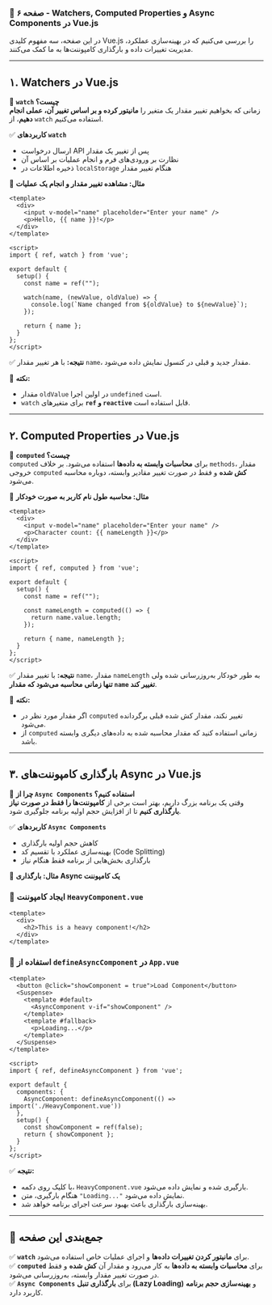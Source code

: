 ### **📌 صفحه ۶ - Watchers, Computed Properties و Async Components در Vue.js**  

در این صفحه، سه مفهوم کلیدی Vue.js را بررسی می‌کنیم که در بهینه‌سازی عملکرد، مدیریت تغییرات داده و بارگذاری کامپوننت‌ها به ما کمک می‌کنند.  

---

## **۱. Watchers در Vue.js**  

📌 **`watch` چیست؟**  
زمانی که بخواهیم تغییر مقدار یک متغیر را **مانیتور کرده و بر اساس تغییر آن، عملی انجام دهیم**، از `watch` استفاده می‌کنیم.  

✅ **کاربردهای `watch`**  
- ارسال درخواست API پس از تغییر یک مقدار  
- نظارت بر ورودی‌های فرم و انجام عملیات بر اساس آن  
- ذخیره اطلاعات در `localStorage` هنگام تغییر مقدار  

📌 **مثال: مشاهده تغییر مقدار و انجام یک عملیات**  

```vue
<template>
  <div>
    <input v-model="name" placeholder="Enter your name" />
    <p>Hello, {{ name }}!</p>
  </div>
</template>

<script>
import { ref, watch } from 'vue';

export default {
  setup() {
    const name = ref("");

    watch(name, (newValue, oldValue) => {
      console.log(`Name changed from ${oldValue} to ${newValue}`);
    });

    return { name };
  }
};
</script>
```

✅ **نتیجه:** با هر تغییر مقدار `name`، مقدار جدید و قبلی در کنسول نمایش داده می‌شود.  

🔹 **نکته:**  
- مقدار `oldValue` در اولین اجرا `undefined` است.  
- `watch` برای متغیرهای **`ref` و `reactive`** قابل استفاده است.  

---

## **۲. Computed Properties در Vue.js**  

📌 **`computed` چیست؟**  
`computed` برای **محاسبات وابسته به داده‌ها** استفاده می‌شود. بر خلاف `methods`، مقدار خروجی `computed` **کش شده** و فقط در صورت تغییر مقادیر وابسته، دوباره محاسبه می‌شود.  

📌 **مثال: محاسبه طول نام کاربر به صورت خودکار**  

```vue
<template>
  <div>
    <input v-model="name" placeholder="Enter your name" />
    <p>Character count: {{ nameLength }}</p>
  </div>
</template>

<script>
import { ref, computed } from 'vue';

export default {
  setup() {
    const name = ref("");

    const nameLength = computed(() => {
      return name.value.length;
    });

    return { name, nameLength };
  }
};
</script>
```

✅ **نتیجه:** با تغییر مقدار `name`، مقدار `nameLength` به طور خودکار به‌روزرسانی شده ولی **تنها زمانی محاسبه می‌شود که مقدار `name` تغییر کند**.

🔹 **نکته:**  
- اگر مقدار مورد نظر در `computed` تغییر نکند، مقدار کش شده قبلی برگردانده می‌شود.  
- از `computed` زمانی استفاده کنید که مقدار محاسبه شده به داده‌های دیگری وابسته باشد.  

---

## **۳. بارگذاری کامپوننت‌های Async در Vue.js**  

📌 **چرا از `Async Components` استفاده کنیم؟**  
وقتی یک برنامه بزرگ داریم، بهتر است برخی از **کامپوننت‌ها را فقط در صورت نیاز بارگذاری کنیم** تا از افزایش حجم اولیه برنامه جلوگیری شود.  

✅ **کاربردهای `Async Components`**  
- کاهش حجم اولیه بارگذاری  
- بهینه‌سازی عملکرد با تقسیم کد (Code Splitting)  
- بارگذاری بخش‌هایی از برنامه فقط هنگام نیاز  

📌 **مثال: بارگذاری Async یک کامپوننت**  

### **📍 ایجاد کامپوننت `HeavyComponent.vue`**  

```vue
<template>
  <div>
    <h2>This is a heavy component!</h2>
  </div>
</template>
```

### **📍 استفاده از `defineAsyncComponent` در `App.vue`**  

```vue
<template>
  <button @click="showComponent = true">Load Component</button>
  <Suspense>
    <template #default>
      <AsyncComponent v-if="showComponent" />
    </template>
    <template #fallback>
      <p>Loading...</p>
    </template>
  </Suspense>
</template>

<script>
import { ref, defineAsyncComponent } from 'vue';

export default {
  components: {
    AsyncComponent: defineAsyncComponent(() => import('./HeavyComponent.vue'))
  },
  setup() {
    const showComponent = ref(false);
    return { showComponent };
  }
};
</script>
```

✅ **نتیجه:**  
- با کلیک روی دکمه، `HeavyComponent.vue` بارگیری شده و نمایش داده می‌شود.  
- هنگام بارگیری، متن `"Loading..."` نمایش داده می‌شود.  
- بهینه‌سازی بارگذاری باعث بهبود سرعت اجرای برنامه خواهد شد.  

---

## **📌 جمع‌بندی این صفحه**  

✅ **`watch`** برای **مانیتور کردن تغییرات داده‌ها** و اجرای عملیات خاص استفاده می‌شود.  
✅ **`computed`** برای **محاسبات وابسته به داده‌ها** به کار می‌رود و مقدار آن **کش شده** و فقط در صورت تغییر مقدار وابسته، به‌روزرسانی می‌شود.  
✅ **`Async Components`** برای **بارگذاری تنبل (Lazy Loading)** و **بهینه‌سازی حجم برنامه** کاربرد دارد.  

